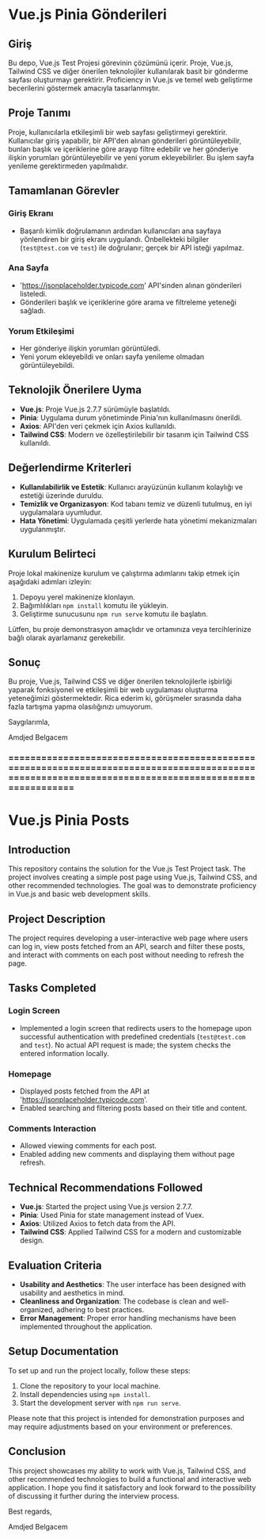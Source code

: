 # Vue.js Pinia Gönderileri

## Giriş

Bu depo, Vue.js Test Projesi görevinin çözümünü içerir. Proje, Vue.js, Tailwind CSS ve diğer önerilen teknolojiler kullanılarak basit bir gönderme sayfası oluşturmayı gerektirir. Proficiency in Vue.js ve temel web geliştirme becerilerini göstermek amacıyla tasarlanmıştır.

## Proje Tanımı

Proje, kullanıcılarla etkileşimli bir web sayfası geliştirmeyi gerektirir. Kullanıcılar giriş yapabilir, bir API'den alınan gönderileri görüntüleyebilir, bunları başlık ve içeriklerine göre arayıp filtre edebilir ve her gönderiye ilişkin yorumları görüntüleyebilir ve yeni yorum ekleyebilirler. Bu işlem sayfa yenileme gerektirmeden yapılmalıdır.

## Tamamlanan Görevler

### Giriş Ekranı

- Başarılı kimlik doğrulamanın ardından kullanıcıları ana sayfaya yönlendiren bir giriş ekranı uygulandı. Önbellekteki bilgiler (`test@test.com` ve `test`) ile doğrulanır; gerçek bir API isteği yapılmaz.

### Ana Sayfa

- 'https://jsonplaceholder.typicode.com' API'sinden alınan gönderileri listeledi.
- Gönderileri başlık ve içeriklerine göre arama ve filtreleme yeteneği sağladı.

### Yorum Etkileşimi

- Her gönderiye ilişkin yorumları görüntüledi.
- Yeni yorum ekleyebildi ve onları sayfa yenileme olmadan görüntüleyebildi.

## Teknolojik Önerilere Uyma

- **Vue.js**: Proje Vue.js 2.7.7 sürümüyle başlatıldı.
- **Pinia**: Uygulama durum yönetiminde Pinia'nın kullanılmasını önerildi.
- **Axios**: API'den veri çekmek için Axios kullanıldı.
- **Tailwind CSS**: Modern ve özelleştirilebilir bir tasarım için Tailwind CSS kullanıldı.

## Değerlendirme Kriterleri

- **Kullanılabilirlik ve Estetik**: Kullanıcı arayüzünün kullanım kolaylığı ve estetiği üzerinde duruldu.
- **Temizlik ve Organizasyon**: Kod tabanı temiz ve düzenli tutulmuş, en iyi uygulamalara uyumludur.
- **Hata Yönetimi**: Uygulamada çeşitli yerlerde hata yönetimi mekanizmaları uygulanmıştır.

## Kurulum Belirteci

Proje lokal makinenize kurulum ve çalıştırma adımlarını takip etmek için aşağıdaki adımları izleyin:

1. Depoyu yerel makinenize klonlayın.
2. Bağımlılıkları `npm install` komutu ile yükleyin.
3. Geliştirme sunucusunu `npm run serve` komutu ile başlatın.

Lütfen, bu proje demonstrasyon amaçlıdır ve ortamınıza veya tercihlerinize bağlı olarak ayarlamanız gerekebilir.

## Sonuç

Bu proje, Vue.js, Tailwind CSS ve diğer önerilen teknolojilerle işbirliği yaparak fonksiyonel ve etkileşimli bir web uygulaması oluşturma yeteneğimizi göstermektedir. Rica ederim ki, görüşmeler sırasında daha fazla tartışma yapma olasılığınızı umuyorum.

Saygılarımla,

Amdjed Belgacem

### ===================================================================================================================================================

# Vue.js Pinia Posts

## Introduction

This repository contains the solution for the Vue.js Test Project task. The project involves creating a simple post page using Vue.js, Tailwind CSS, and other recommended technologies. The goal was to demonstrate proficiency in Vue.js and basic web development skills.

## Project Description

The project requires developing a user-interactive web page where users can log in, view posts fetched from an API, search and filter these posts, and interact with comments on each post without needing to refresh the page.

## Tasks Completed

### Login Screen

- Implemented a login screen that redirects users to the homepage upon successful authentication with predefined credentials (`test@test.com` and `test`). No actual API request is made; the system checks the entered information locally.

### Homepage

- Displayed posts fetched from the API at 'https://jsonplaceholder.typicode.com'.
- Enabled searching and filtering posts based on their title and content.

### Comments Interaction

- Allowed viewing comments for each post.
- Enabled adding new comments and displaying them without page refresh.

## Technical Recommendations Followed

- **Vue.js**: Started the project using Vue.js version 2.7.7.
- **Pinia**: Used Pinia for state management instead of Vuex.
- **Axios**: Utilized Axios to fetch data from the API.
- **Tailwind CSS**: Applied Tailwind CSS for a modern and customizable design.

## Evaluation Criteria

- **Usability and Aesthetics**: The user interface has been designed with usability and aesthetics in mind.
- **Cleanliness and Organization**: The codebase is clean and well-organized, adhering to best practices.
- **Error Management**: Proper error handling mechanisms have been implemented throughout the application.

## Setup Documentation

To set up and run the project locally, follow these steps:

1. Clone the repository to your local machine.
2. Install dependencies using `npm install`.
3. Start the development server with `npm run serve`.

Please note that this project is intended for demonstration purposes and may require adjustments based on your environment or preferences.

## Conclusion

This project showcases my ability to work with Vue.js, Tailwind CSS, and other recommended technologies to build a functional and interactive web application. I hope you find it satisfactory and look forward to the possibility of discussing it further during the interview process.

Best regards,

Amdjed Belgacem

